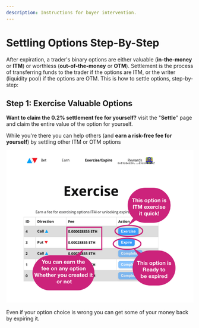 ```yaml
---
description: Instructions for buyer intervention.
---
```


# Settling Options Step-By-Step

After expiration, a trader's binary options are either valuable \(**in-the-money** or **ITM**\) or worthless \(**out-of-the-money** or **OTM**\). Settlement is the process of transferring funds to the trader if the options are ITM, or the writer \(liquidity pool\) if the options are OTM. This is how to settle options, step-by-step:

## Step 1: Exercise Valuable Options

**Want to claim the 0.2% settlement fee for yourself?** visit the "**Settle**" page and claim the entire value of the option for yourself.

While you're there you can help others \(and **earn a risk-free fee for yourself**\) by settling other ITM or OTM options

![5](https://github.com/BIOPset/gitbook/raw/main/5.png)

Even if your option choice is wrong you can get some of your money back by expiring it.

